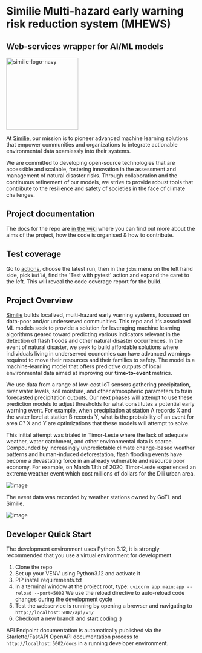 # Similie Multi-hazard early warning risk reduction system (MHEWS)  
## Web-services wrapper for AI/ML models
<img width="190" alt="similie-logo-navy" src="https://github.com/similie/fastapi-ml-wrapper/assets/77981429/51ad950c-6170-40ee-8dc0-d8e252d1cb34">

At [Similie](https://www.similie.com), our mission is to pioneer advanced machine learning solutions that empower communities and organizations to integrate actionable environmental data seamlessly into their systems.  

We are committed to developing open-source technologies that are accessible and scalable, fostering innovation in the assessment and management of natural disaster risks. Through collaboration and the continuous refinement of our models, we strive to provide robust tools that contribute to the resilience and safety of societies in the face of climate challenges.  

## Project documentation
The docs for the repo are [in the wiki](https://github.com/similie/fastapi-ml-wrapper/wiki) where you can find out more about the aims of the project, how the code is organised & how to contribute.

## Test coverage  
Go to [actions](https://github.com/similie/fastapi-ml-wrapper/actions), choose the latest run, then in the `jobs` menu on the left hand side, pick `build`, find the 'Test with pytest' action and expand the caret to the left. This will reveal the code coverage report for the build.  

## Project Overview
[Similie](https://www.similie.com) builds localized, multi-hazard early warning systems, focussed on data-poor and/or underserved communities. This repo and it's associated ML models seek to provide a solution for leveraging machine learning algorithms geared toward predicting various indicators relevant in the detection of flash floods and other natural disaster occurrences. In the event of natural disaster, we seek to build affordable solutions where individuals living in underserved economies can have advanced warnings required to move their resources and their families to safety. The model is a machine-learning model that offers predictive outputs of local environmental data aimed at improving our **time-to-event** metrics. 

We use data from a range of low-cost IoT sensors gathering precipitation, river water levels, soil moisture, and other atmospheric parameters to train forecasted precipitation outputs. Our next phases will attempt to use these prediction models to adjust thresholds for what constitutes a potential early warning event. For example, when precipitation at station A records X and the water level at station B records Y, what is the probability of an event for area C? X and Y are optimizations that these models will attempt to solve.

This initial attempt was trialed in Timor-Leste where the lack of adequate weather, water catchment, and other environmental data is scarce. Compounded by increasingly unpredictable climate change-based weather patterns and human-induced deforestation, flash flooding events have become a devastating force in an already vulnerable and resource poor economy. For example, on March 13th of 2020, Timor-Leste experienced an extreme weather event which cost millions of dollars for the Dili urban area.

![image](https://user-images.githubusercontent.com/29231033/113268610-867d8700-9312-11eb-999c-3f0d41a38868.png)

The event  data was recorded by weather stations owned  by GoTL and Similie.

![image](https://user-images.githubusercontent.com/29231033/113271869-f2adba00-9315-11eb-881b-6307b4ba3d9a.png)

## Developer Quick Start
The development environment uses Python 3.12, it is strongly recommended that you use a virtual environment for development.  
1. Clone the repo
2. Set up your VENV using Python3.12 and activate it
3. PIP install requirements.txt
4. In a terminal window at the project root, type: `uvicorn app.main:app --reload --port=5002` We use the reload directive to auto-reload code changes during the development cycle
5. Test the webservice is running by opening a browser and navigating to `http://localhost:5002/api/v1/`
6. Checkout a new branch and start coding :) 
  
API Endpoint documentation is automatically published via the Starlette/FastAPI OpenAPI documentation process to `http://localhost:5002/docs` in a running developer environment.
